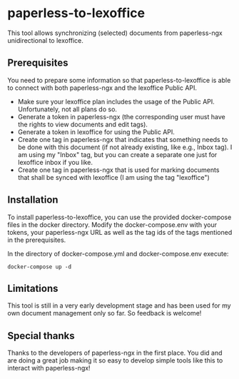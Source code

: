 # paperless-to-lexoffice

This tool allows synchronizing (selected) documents from paperless-ngx unidirectional to lexoffice.

## Prerequisites

You need to prepare some information so that paperless-to-lexoffice is able to connect with both paperless-ngx and the
lexoffice Public API.

- Make sure your lexoffice plan includes the usage of the Public API. Unfortunately, not all plans do so.
- Generate a token in paperless-ngx (the corresponding user must have the rights to view documents and edit tags).
- Generate a token in lexoffice for using the Public API.
- Create one tag in paperless-ngx that indicates that something needs to be done with this document (if not already
  existing, like e.g., Inbox tag). I am using my "Inbox" tag, but you can create a separate one just for lexoffice inbox
  if you like.
- Create one tag in paperless-ngx that is used for marking documents that shall be synced with lexoffice (I am using the
  tag "lexoffice")

## Installation

To install paperless-to-lexoffice, you can use the provided docker-compose files in the docker directory.
Modify the docker-compose.env with your tokens, your paperless-ngx URL as well as the tag ids of the tags mentioned in
the prerequisites.

In the directory of docker-compose.yml and docker-compose.env execute:

```
docker-compose up -d
```

## Limitations

This tool is still in a very early development stage and has been used for my own document management only so far.
So feedback is welcome!

## Special thanks

Thanks to the developers of paperless-ngx in the first place. You did and are doing a great job making it so easy to
develop simple tools like this to interact with paperless-ngx!
